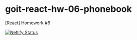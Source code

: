 # goit-react-hw-06-phonebook
[React] Homework #6

[![Netlify Status](https://api.netlify.com/api/v1/badges/573d0d13-95ee-4b02-bde0-0b9e3e58c113/deploy-status)](https://app.netlify.com/sites/meatyrenegade-goit-react-hw-06-phonebook/deploys)
